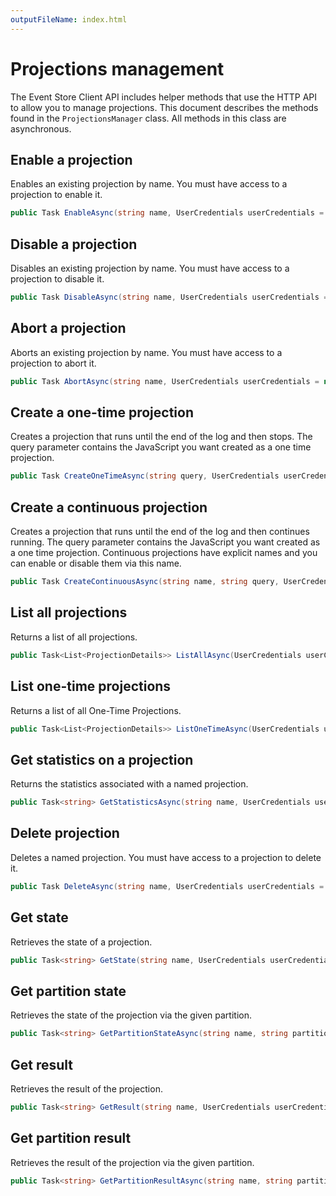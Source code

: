 ```yaml
---
outputFileName: index.html
---
```


# Projections management

The Event Store Client API includes helper methods that use the HTTP API to allow you to manage projections. This document describes the methods found in the `ProjectionsManager` class. All methods in this class are asynchronous.


## Enable a projection

Enables an existing projection by name. You must have access to a projection to enable it.

```csharp
public Task EnableAsync(string name, UserCredentials userCredentials = null)
```

## Disable a projection

Disables an existing projection by name. You must have access to a projection to disable it.

```csharp
public Task DisableAsync(string name, UserCredentials userCredentials = null)
```

## Abort a projection

Aborts an existing projection by name. You must have access to a projection to abort it.

```csharp
public Task AbortAsync(string name, UserCredentials userCredentials = null)
```

## Create a one-time projection

Creates a projection that runs until the end of the log and then stops. The query parameter contains the JavaScript you want created as a one time projection.

```csharp
public Task CreateOneTimeAsync(string query, UserCredentials userCredentials = null)
```

## Create a continuous projection

Creates a projection that runs until the end of the log and then continues running. The query parameter contains the JavaScript you want created as a one time projection. Continuous projections have explicit names and you can enable or disable them via this name.

```csharp
public Task CreateContinuousAsync(string name, string query, UserCredentials userCredentials = null)
```

## List all projections

Returns a list of all projections.

```csharp
public Task<List<ProjectionDetails>> ListAllAsync(UserCredentials userCredentials = null)
```

## List one-time projections

Returns a list of all One-Time Projections.

```csharp
public Task<List<ProjectionDetails>> ListOneTimeAsync(UserCredentials userCredentials = null)
```

## Get statistics on a projection

Returns the statistics associated with a named projection.

```csharp
public Task<string> GetStatisticsAsync(string name, UserCredentials userCredentials = null)
```

## Delete projection

Deletes a named projection. You must have access to a projection to delete it.

```csharp
public Task DeleteAsync(string name, UserCredentials userCredentials = null)
```

## Get state

Retrieves the state of a projection.

```csharp
public Task<string> GetState(string name, UserCredentials userCredentials = null)
```

## Get partition state

Retrieves the state of the projection via the given partition.

```csharp
public Task<string> GetPartitionStateAsync(string name, string partition, UserCredentials userCredentials = null)
```

## Get result

Retrieves the result of the projection.

```csharp
public Task<string> GetResult(string name, UserCredentials userCredentials = null)
```

## Get partition result

Retrieves the result of the projection via the given partition.

```csharp
public Task<string> GetPartitionResultAsync(string name, string partition, UserCredentials userCredentials = null)
```
